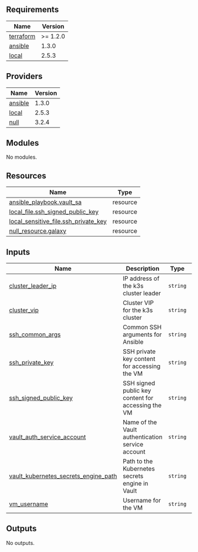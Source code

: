 <!-- BEGIN_TF_DOCS -->
## Requirements

| Name | Version |
|------|---------|
| <a name="requirement_terraform"></a> [terraform](#requirement\_terraform) | >= 1.2.0 |
| <a name="requirement_ansible"></a> [ansible](#requirement\_ansible) | 1.3.0 |
| <a name="requirement_local"></a> [local](#requirement\_local) | 2.5.3 |

## Providers

| Name | Version |
|------|---------|
| <a name="provider_ansible"></a> [ansible](#provider\_ansible) | 1.3.0 |
| <a name="provider_local"></a> [local](#provider\_local) | 2.5.3 |
| <a name="provider_null"></a> [null](#provider\_null) | 3.2.4 |

## Modules

No modules.

## Resources

| Name | Type |
|------|------|
| [ansible_playbook.vault_sa](https://registry.terraform.io/providers/ansible/ansible/1.3.0/docs/resources/playbook) | resource |
| [local_file.ssh_signed_public_key](https://registry.terraform.io/providers/hashicorp/local/2.5.3/docs/resources/file) | resource |
| [local_sensitive_file.ssh_private_key](https://registry.terraform.io/providers/hashicorp/local/2.5.3/docs/resources/sensitive_file) | resource |
| [null_resource.galaxy](https://registry.terraform.io/providers/hashicorp/null/latest/docs/resources/resource) | resource |

## Inputs

| Name | Description | Type | Default | Required |
|------|-------------|------|---------|:--------:|
| <a name="input_cluster_leader_ip"></a> [cluster\_leader\_ip](#input\_cluster\_leader\_ip) | IP address of the k3s cluster leader | `string` | n/a | yes |
| <a name="input_cluster_vip"></a> [cluster\_vip](#input\_cluster\_vip) | Cluster VIP for the k3s cluster | `string` | n/a | yes |
| <a name="input_ssh_common_args"></a> [ssh\_common\_args](#input\_ssh\_common\_args) | Common SSH arguments for Ansible | `string` | `""` | no |
| <a name="input_ssh_private_key"></a> [ssh\_private\_key](#input\_ssh\_private\_key) | SSH private key content for accessing the VM | `string` | n/a | yes |
| <a name="input_ssh_signed_public_key"></a> [ssh\_signed\_public\_key](#input\_ssh\_signed\_public\_key) | SSH signed public key content for accessing the VM | `string` | `""` | no |
| <a name="input_vault_auth_service_account"></a> [vault\_auth\_service\_account](#input\_vault\_auth\_service\_account) | Name of the Vault authentication service account | `string` | n/a | yes |
| <a name="input_vault_kubernetes_secrets_engine_path"></a> [vault\_kubernetes\_secrets\_engine\_path](#input\_vault\_kubernetes\_secrets\_engine\_path) | Path to the Kubernetes secrets engine in Vault | `string` | n/a | yes |
| <a name="input_vm_username"></a> [vm\_username](#input\_vm\_username) | Username for the VM | `string` | n/a | yes |

## Outputs

No outputs.
<!-- END_TF_DOCS -->
